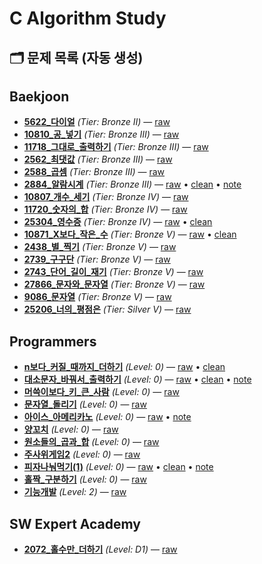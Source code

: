 
# C Algorithm Study

## 🗂️ 문제 목록 (자동 생성)
<!-- AUTO-INDEX:START -->
## Baekjoon
- **[5622_다이얼](baekjoon/Bronze_II/5622_다이얼)** _(Tier: Bronze II)_ — [raw](baekjoon/Bronze_II/5622_다이얼/raw.c)
- **[10810_공_넣기](baekjoon/Bronze_III/10810_공_넣기)** _(Tier: Bronze III)_ — [raw](baekjoon/Bronze_III/10810_공_넣기/raw.c)
- **[11718_그대로_출력하기](baekjoon/Bronze_III/11718_그대로_출력하기)** _(Tier: Bronze III)_ — [raw](baekjoon/Bronze_III/11718_그대로_출력하기/raw.c)
- **[2562_최댓값](baekjoon/Bronze_III/2562_최댓값)** _(Tier: Bronze III)_ — [raw](baekjoon/Bronze_III/2562_최댓값/raw.c)
- **[2588_곱셈](baekjoon/Bronze_III/2588_곱셈)** _(Tier: Bronze III)_ — [raw](baekjoon/Bronze_III/2588_곱셈/raw.c)
- **[2884_알람시계](baekjoon/Bronze_III/2884_알람시계)** _(Tier: Bronze III)_ — [raw](baekjoon/Bronze_III/2884_알람시계/raw.c) • [clean](baekjoon/Bronze_III/2884_알람시계/clean.c) • [note](baekjoon/Bronze_III/2884_알람시계/note.md)
- **[10807_개수_세기](baekjoon/Bronze_IV/10807_개수_세기)** _(Tier: Bronze IV)_ — [raw](baekjoon/Bronze_IV/10807_개수_세기/raw.c)
- **[11720_숫자의_합](baekjoon/Bronze_IV/11720_숫자의_합)** _(Tier: Bronze IV)_ — [raw](baekjoon/Bronze_IV/11720_숫자의_합/raw.c)
- **[25304_영수증](baekjoon/Bronze_IV/25304_영수증)** _(Tier: Bronze IV)_ — [raw](baekjoon/Bronze_IV/25304_영수증/raw.c) • [clean](baekjoon/Bronze_IV/25304_영수증/clean.c)
- **[10871_X보다_작은_수](baekjoon/Bronze_V/10871_X보다_작은_수)** _(Tier: Bronze V)_ — [raw](baekjoon/Bronze_V/10871_X보다_작은_수/raw.c) • [clean](baekjoon/Bronze_V/10871_X보다_작은_수/clean.c)
- **[2438_별_찍기](baekjoon/Bronze_V/2438_별_찍기)** _(Tier: Bronze V)_ — [raw](baekjoon/Bronze_V/2438_별_찍기/raw.c)
- **[2739_구구단](baekjoon/Bronze_V/2739_구구단)** _(Tier: Bronze V)_ — [raw](baekjoon/Bronze_V/2739_구구단/raw.c)
- **[2743_단어_길이_재기](baekjoon/Bronze_V/2743_단어_길이_재기)** _(Tier: Bronze V)_ — [raw](baekjoon/Bronze_V/2743_단어_길이_재기/raw.c)
- **[27866_문자와_문자열](baekjoon/Bronze_V/27866_문자와_문자열)** _(Tier: Bronze V)_ — [raw](baekjoon/Bronze_V/27866_문자와_문자열/raw.c)
- **[9086_문자열](baekjoon/Bronze_V/9086_문자열)** _(Tier: Bronze V)_ — [raw](baekjoon/Bronze_V/9086_문자열/raw.c)
- **[25206_너의_평점은](baekjoon/Silver_V/25206_너의_평점은)** _(Tier: Silver V)_ — [raw](baekjoon/Silver_V/25206_너의_평점은/raw.c)

## Programmers
- **[n보다_커질_때까지_더하기](programmers/Level0/n보다_커질_때까지_더하기)** _(Level: 0)_ — [raw](programmers/Level0/n보다_커질_때까지_더하기/raw.c) • [clean](programmers/Level0/n보다_커질_때까지_더하기/clean.c)
- **[대소문자_바꿔서_출력하기](programmers/Level0/대소문자_바꿔서_출력하기)** _(Level: 0)_ — [raw](programmers/Level0/대소문자_바꿔서_출력하기/raw.c) • [clean](programmers/Level0/대소문자_바꿔서_출력하기/clean.c) • [note](programmers/Level0/대소문자_바꿔서_출력하기/note.md)
- **[머쓱이보다_키_큰_사람](programmers/Level0/머쓱이보다_키_큰_사람)** _(Level: 0)_ — [raw](programmers/Level0/머쓱이보다_키_큰_사람/raw.c)
- **[문자열_돌리기](programmers/Level0/문자열_돌리기)** _(Level: 0)_ — [raw](programmers/Level0/문자열_돌리기/raw.c)
- **[아이스_아메리카노](programmers/Level0/아이스_아메리카노)** _(Level: 0)_ — [raw](programmers/Level0/아이스_아메리카노/raw.c) • [note](programmers/Level0/아이스_아메리카노/note.md)
- **[양꼬치](programmers/Level0/양꼬치)** _(Level: 0)_ — [raw](programmers/Level0/양꼬치/raw.c)
- **[원소들의_곱과_합](programmers/Level0/원소들의_곱과_합)** _(Level: 0)_ — [raw](programmers/Level0/원소들의_곱과_합/raw.c)
- **[주사위게임2](programmers/Level0/주사위게임2)** _(Level: 0)_ — [raw](programmers/Level0/주사위게임2/raw.c)
- **[피자나눠먹기(1)](programmers/Level0/피자나눠먹기(1))** _(Level: 0)_ — [raw](programmers/Level0/피자나눠먹기(1)/raw.c) • [clean](programmers/Level0/피자나눠먹기(1)/clean.c) • [note](programmers/Level0/피자나눠먹기(1)/note.md)
- **[홀짝_구분하기](programmers/Level0/홀짝_구분하기)** _(Level: 0)_ — [raw](programmers/Level0/홀짝_구분하기/raw.c)
- **[기능개발](programmers/Level2/기능개발)** _(Level: 2)_ — [raw](programmers/Level2/기능개발/raw.c)

## SW Expert Academy
- **[2072_홀수만_더하기](swea/D1/2072_홀수만_더하기)** _(Level: D1)_ — [raw](swea/D1/2072_홀수만_더하기/raw.c)

<!-- AUTO-INDEX:END -->
